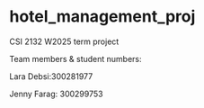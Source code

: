 # hotel_management_proj

CSI 2132 W2025 term project 

Team members & student numbers:

Lara Debsi:300281977

Jenny Farag: 300299753 
